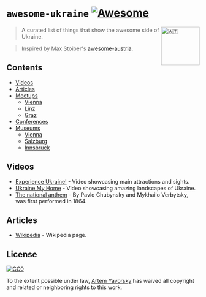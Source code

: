 # `awesome-ukraine` [![Awesome](https://cdn.rawgit.com/sindresorhus/awesome/d7305f38d29fed78fa85652e3a63e154dd8e8829/media/badge.svg)](https://github.com/sindresorhus/awesome)

<img src="https://upload.wikimedia.org/wikipedia/commons/4/49/Flag_of_Ukraine.svg" width="100px" align="right" alt="🇦🇹">

> A curated list of things that show the awesome side of Ukraine.

> Inspired by Max Stoiber's [awesome-austria](https://github.com/mxstbr/awesome-austria).

## Contents

- [Videos](#videos)
- [Articles](#articles)
- [Meetups](#meetups)
	- [Vienna](#vienna)
	- [Linz](#linz)
	- [Graz](#graz)
- [Conferences](#conferences)
- [Museums](#museums)
	- [Vienna](#vienna-1)
	- [Salzburg](#salzburg)
	- [Innsbruck](#innsbruck)

## Videos

- [Experience Ukraine!](https://www.youtube.com/watch?v=qZMMJo7jOTQ) - Video showcasing main attractions and sights.
- [Ukraine My Home](https://www.youtube.com/watch?v=Pu8tL3ptXRM) - Video showcasing amazing landscapes of Ukraine.
- [The national anthem](https://www.youtube.com/watch?v=xzgViS4Rpf8) - By Pavlo Chubynsky and Mykhailo Verbytsky, was first performed in 1864.

## Articles

- [Wikipedia](https://en.wikipedia.org/wiki/Ukraine) - Wikipedia page.

## License

[![CC0](http://mirrors.creativecommons.org/presskit/buttons/88x31/svg/cc-zero.svg)](https://creativecommons.org/publicdomain/zero/1.0/)

To the extent possible under law, [Artem Yavorsky](http://yavorsky.org) has waived all copyright and related or neighboring rights to this work.
